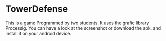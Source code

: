 # TowerDefense
This is a game Programmed by two students.
It uses the grafic library Processig.
You can have a look at the screenshot or download the apk. and install it on your android device.
